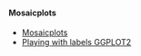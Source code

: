 

#### Mosaicplots
* [Mosaicplots](homepage.divms.uiowa.edu/~luke/classes/STAT4580/morecat.html)
* [Playing with labels GGPLOT2](http://www.sthda.com/english/wiki/ggplot2-point-shapes)
